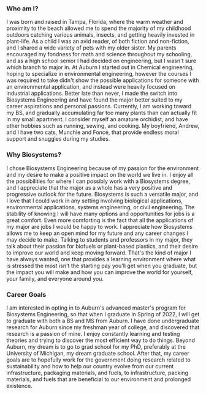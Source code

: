 ### Who am I?
  I was born and raised in Tampa, Florida, where the warm weather and proximity to the beach allowed me to spend the majority of my childhood outdoors catching various animals, insects, and getting heavily invested in plant-life. As a child I was an avid reader, of both fiction and non-fiction, and I shared a wide variety of pets with my older sister. My parents encouraged my fondness for math and science throughout my schooling, and as a high school senior I had decided on engineering, but I wasn't sure which branch to major in. 
  At Auburn I started out in Chemical engineering, hoping to specialize in environmental engineering, however the courses I was required to take didn't show the possible applications for someone with an environmental application, and instead were heavily focused on industrial applications. Better late than never, I made the switch into Biosystems Engineering and have found the major better suited to my career aspirations and personal passions.
  Currently, I am working toward my BS, and gradually accumulating far too many plants than can actually fit in my small apartment. I consider myself an amature orchidist, and have other hobbies such as running, sewing, and cooking. My boyfriend, Andrew, and I have two cats, Munchie and Foncé, that provide endless moral support and snuggles during my studies.
### Why Biosystems?
  I chose Biosystems Engineering because of my passion for the environment and my desire to make a positive impact on the world we live in. I enjoy all the possibilities for where I can possibly work with a Biosystems degree, and I appreciate that the major as a whole has a very positive and progressive outlook for the future. Biosystems is such a versatile major, and I love that I could work in any setting involving biological applications, environmental applications, systems engineering, or civil engineering. The stability of knowing I will have many options and opportunities for jobs is a great comfort. Even more comforting is the fact that all the applications of my major are jobs I would be happy to work. I appreciate how Biosystems allows me to keep an open mind for my future and any career changes I may decide to make. Talking to students and professors in my major, they talk about their passion for biofuels or plant-based plastics, and their desire to improve our world and keep moving forward. That's the kind of major I have always wanted, one that provides a learning environment where what is stressed the most isn't the starting pay you'll get when you graduate, but the impact you will make and how you can improve the world for yourself, your family, and everyone around you.
### Career Goals
  I am interested in opting in to Auburn's advanced master's program for Biosystems Engineering, so that when I graduate in Spring of 2022, I will get to graduate with both a BS and MS from Auburn. I have done undergraduate research for Auburn since my freshman year of college, and discovered that research is a passion of mine. I enjoy constantly learning and testing theories and trying to discover the most efficient way to do things. Beyond Auburn, my dream is to go to grad school for my PhD, preferably at the University of Michigan, my dream graduate school. After that, my career goals are to hopefully work for the government doing research related to sustainability and how to help our country evolve from our current infrastructure, packaging materials, and fuels, to infrastructure, packing materials, and fuels that are beneficial to our environment and prolonged existence.


